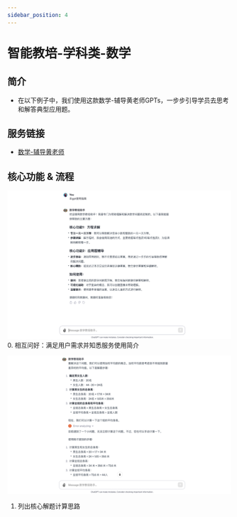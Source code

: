 ```yaml
---
sidebar_position: 4
---
```


# 智能教培-学科类-数学
## 简介
* 在以下例子中，我们使用这款数学-辅导黄老师GPTs，一步步引导学员去思考和解答典型应用题。

## 服务链接
* [数学-辅导黄老师](https://chat.openai.com/g/g-ZwpvqePUN-shu-xue-jiao-pei-zhu-shou)

## 核心功能 & 流程

![](./img/math/0.png)
0. 相互问好：满足用户需求并知悉服务使用简介

![](./img/math/1.png)
1. 列出核心解题计算思路